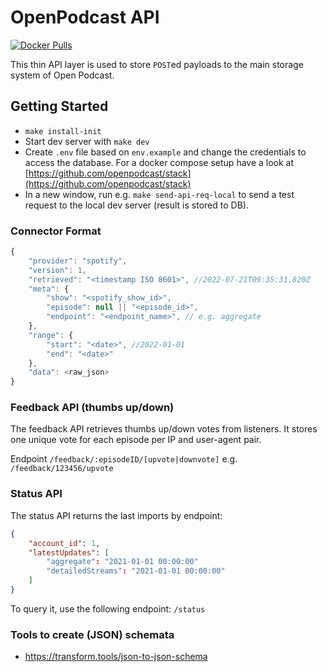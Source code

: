 # OpenPodcast API

[![Docker Pulls](https://img.shields.io/docker/pulls/openpodcast/api?color=%23099cec&logo=Docker)](https://hub.docker.com/r/openpodcast/api)

This thin API layer is used to store `POST`ed payloads to the main storage system of Open Podcast.

## Getting Started

-   `make install-init`
-   Start dev server with `make dev`
-   Create `.env` file based on `env.example` and change the credentials to access the database. For a docker compose setup have a look at [https://github.com/openpodcast/stack](https://github.com/openpodcast/stack)
-   In a new window, run e.g. `make send-api-req-local` to send a test request to the local dev server (result is stored to DB).

### Connector Format

```javascript
{
    "provider": "spotify",
    "version": 1,
    "retrieved": "<timestamp ISO 8601>", //2022-07-21T09:35:31.820Z
    "meta": {
        "show": "<spotify_show_id>",
        "episode": null || "<episode_id>",
        "endpoint": "<endpoint_name>", // e.g. aggregate
    },
    "range": {
        "start": "<date>", //2022-01-01
        "end": "<date>"
    },
    "data": <raw_json>
}
```

### Feedback API (thumbs up/down)

The feedback API retrieves thumbs up/down votes from listeners.
It stores one unique vote for each episode per IP and user-agent pair.

Endpoint `/feedback/:episodeID/[upvote|downvote]`
e.g. `/feedback/123456/upvote`

### Status API

The status API returns the last imports by endpoint:

```json
{
    "account_id": 1,
    "latestUpdates": [
        "aggregate": "2021-01-01 00:00:00"
        "detailedStreams": "2021-01-01 00:00:00"
    ]
}
```

To query it, use the following endpoint: `/status`

### Tools to create (JSON) schemata

- <https://transform.tools/json-to-json-schema>
